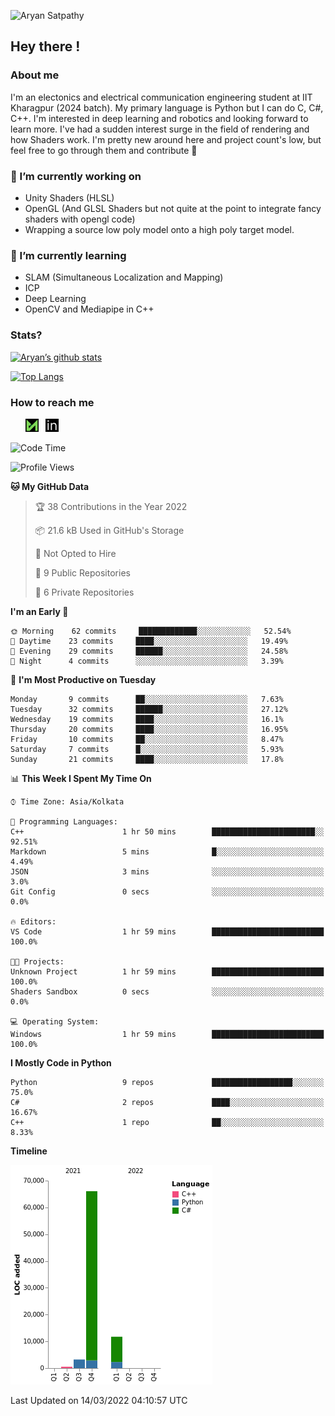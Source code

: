 <p allign = center>
  <img src = https://user-images.githubusercontent.com/86613790/145228433-6927e56b-be21-4b6a-9f0f-d51dc60b747e.jpg alt = "Aryan Satpathy">
</p>

## Hey there !

<!--
About Me : 
I'm currently ~~a Btech student at IIT KGP(Grad Yr 2024)~~ Nay just doing an online course for 1 lac sem fee.
I mostly use python, but do have the basics of C/C++
I'm pretty new around here, and the project count's low.
But you can go through them and contribute if you feel like :)
-->

### About me 

  I'm an electonics and electrical communication engineering student at IIT Kharagpur (2024 batch).
  My primary language is Python but I can do C, C#, C++.
  I'm interested in deep learning and robotics and looking forward to learn more.
  I've had a sudden interest surge in the field of rendering and how Shaders work.
  I'm pretty new around here and project count's low, but feel free to go through them and contribute 🙂 

<!--
**Aryan-Satpathy/Aryan-Satpathy** is a ✨ _special_ ✨ repository because its `README.md` (this file) appears on your GitHub profile.

Here are some ideas to get you started:

- 🔭 I’m currently working on ...
- 🌱 I’m currently learning ...
- 👯 I’m looking to collaborate on ...
- 🤔 I’m looking for help with ...
- 💬 Ask me about ...
- 📫 How to reach me: ...
- 😄 Pronouns: ...
- ⚡ Fun fact: ...
-->

### 🔭 I’m currently working on 
  
  - Unity Shaders (HLSL)
  - OpenGL (And GLSL Shaders but not quite at the point to integrate fancy shaders with opengl code)
  - Wrapping a source low poly model onto a high poly target model.

### 🌱 I’m currently learning 

  - SLAM (Simultaneous Localization and Mapping)
  - ICP
  - Deep Learning
  - OpenCV and Mediapipe in C++
  
### Stats?

[![Aryan’s github stats](https://github-readme-stats.vercel.app/api?username=Aryan-Satpathy&show_icons=true&theme=midnight-purple)](https://github.com/Aryan-Satpathy)

[![Top Langs](https://github-readme-stats.vercel.app/api/top-langs/?username=Aryan-Satpathy&layout=compact&show_icons=true&theme=midnight-purple)](https://github.com/Aryan-Satpathy)

### How to reach me
  &nbsp; &nbsp; &nbsp; 
  <a href="mailto: aryansatpathy@kgpian.iitkgp.ac.in"><img align="justify" src="https://raw.githubusercontent.com/Aryan-Satpathy/Aryan-Satpathy/main/Images/Untitled%20design.png" alt="Aryan Satpathy | Mail" width="21px"/></a>
  &nbsp; <a href="https://www.linkedin.com/in/aryan-satpathy-35b901221/"><img align="justify" src="https://raw.githubusercontent.com/Aryan-Satpathy/Aryan-Satpathy/main/Images/in.png" alt="Aryan Satpathy | LinkedIn" width="21px"/></a>

<!--

<a href="https://www.linkedin.com/in/aryan-satpathy-35b901221/"><img align="left" src="https://raw.githubusercontent.com/yushi1007/yushi1007/main/images/mail.svg" alt="Aryan Satpathy | LinkedIn" width="21px"/></a>
-->

<!--START_SECTION:waka-->
![Code Time](http://img.shields.io/badge/Code%20Time-4%20hrs-blue)

![Profile Views](http://img.shields.io/badge/Profile%20Views-6-blue)

**🐱 My GitHub Data** 

> 🏆 38 Contributions in the Year 2022
 > 
> 📦 21.6 kB Used in GitHub's Storage 
 > 
> 🚫 Not Opted to Hire
 > 
> 📜 9 Public Repositories 
 > 
> 🔑 6 Private Repositories  
 > 
**I'm an Early 🐤** 

```text
🌞 Morning    62 commits     █████████████░░░░░░░░░░░░   52.54% 
🌆 Daytime    23 commits     ████░░░░░░░░░░░░░░░░░░░░░   19.49% 
🌃 Evening    29 commits     ██████░░░░░░░░░░░░░░░░░░░   24.58% 
🌙 Night      4 commits      ░░░░░░░░░░░░░░░░░░░░░░░░░   3.39%

```
📅 **I'm Most Productive on Tuesday** 

```text
Monday       9 commits      ██░░░░░░░░░░░░░░░░░░░░░░░   7.63% 
Tuesday      32 commits     ██████░░░░░░░░░░░░░░░░░░░   27.12% 
Wednesday    19 commits     ████░░░░░░░░░░░░░░░░░░░░░   16.1% 
Thursday     20 commits     ████░░░░░░░░░░░░░░░░░░░░░   16.95% 
Friday       10 commits     ██░░░░░░░░░░░░░░░░░░░░░░░   8.47% 
Saturday     7 commits      █░░░░░░░░░░░░░░░░░░░░░░░░   5.93% 
Sunday       21 commits     ████░░░░░░░░░░░░░░░░░░░░░   17.8%

```


📊 **This Week I Spent My Time On** 

```text
⌚︎ Time Zone: Asia/Kolkata

💬 Programming Languages: 
C++                      1 hr 50 mins        ███████████████████████░░   92.51% 
Markdown                 5 mins              █░░░░░░░░░░░░░░░░░░░░░░░░   4.49% 
JSON                     3 mins              ░░░░░░░░░░░░░░░░░░░░░░░░░   3.0% 
Git Config               0 secs              ░░░░░░░░░░░░░░░░░░░░░░░░░   0.0%

🔥 Editors: 
VS Code                  1 hr 59 mins        █████████████████████████   100.0%

🐱‍💻 Projects: 
Unknown Project          1 hr 59 mins        █████████████████████████   100.0% 
Shaders Sandbox          0 secs              ░░░░░░░░░░░░░░░░░░░░░░░░░   0.0%

💻 Operating System: 
Windows                  1 hr 59 mins        █████████████████████████   100.0%

```

**I Mostly Code in Python** 

```text
Python                   9 repos             ██████████████████░░░░░░░   75.0% 
C#                       2 repos             ████░░░░░░░░░░░░░░░░░░░░░   16.67% 
C++                      1 repo              ██░░░░░░░░░░░░░░░░░░░░░░░   8.33%

```


**Timeline**

![Chart not found](https://raw.githubusercontent.com/Aryan-Satpathy/Aryan-Satpathy/main/charts/bar_graph.png) 


 Last Updated on 14/03/2022 04:10:57 UTC
<!--END_SECTION:waka-->
